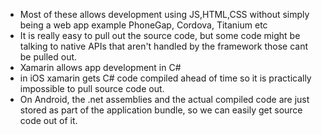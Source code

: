 
- Most of these allows development using JS,HTML,CSS without simply being a web app example PhoneGap, Cordova, Titanium etc
- It is really easy to pull out the source code, but some code might be talking to native APIs that aren't handled by the framework those cant be pulled out.
- Xamarin allows app development in C# 
- in iOS xamarin gets C# code compiled ahead of time so it is practically impossible to pull source code out.
- On Android, the .net assemblies and the actual compiled code are just stored as part of the application bundle, so we can easily get source code out of it. 
